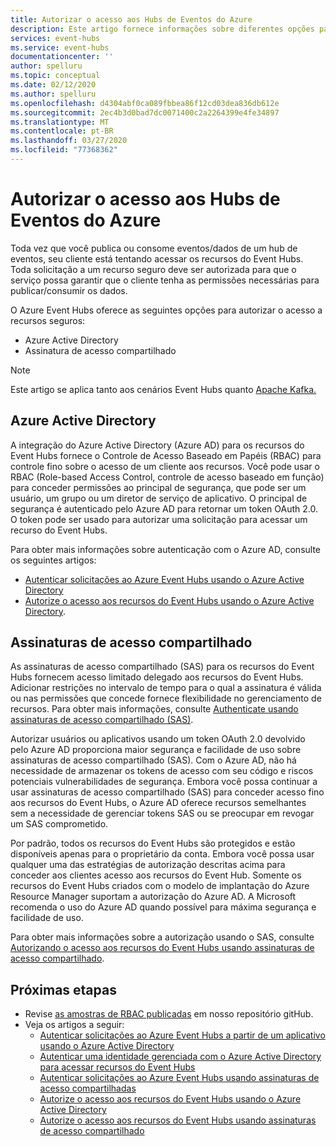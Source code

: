 ```yaml
---
title: Autorizar o acesso aos Hubs de Eventos do Azure
description: Este artigo fornece informações sobre diferentes opções para autorizar o acesso aos recursos do Azure Event Hubs.
services: event-hubs
ms.service: event-hubs
documentationcenter: ''
author: spelluru
ms.topic: conceptual
ms.date: 02/12/2020
ms.author: spelluru
ms.openlocfilehash: d4304abf0ca089fbbea86f12cd03dea836db612e
ms.sourcegitcommit: 2ec4b3d0bad7dc0071400c2a2264399e4fe34897
ms.translationtype: MT
ms.contentlocale: pt-BR
ms.lasthandoff: 03/27/2020
ms.locfileid: "77368362"
---
```

# <a name="authorize-access-to-azure-event-hubs"></a>Autorizar o acesso aos Hubs de Eventos do Azure
Toda vez que você publica ou consome eventos/dados de um hub de eventos, seu cliente está tentando acessar os recursos do Event Hubs. Toda solicitação a um recurso seguro deve ser autorizada para que o serviço possa garantir que o cliente tenha as permissões necessárias para publicar/consumir os dados. 

O Azure Event Hubs oferece as seguintes opções para autorizar o acesso a recursos seguros:

- Azure Active Directory
- Assinatura de acesso compartilhado

> [!NOTE]
> Este artigo se aplica tanto aos cenários Event Hubs quanto [Apache Kafka.](event-hubs-for-kafka-ecosystem-overview.md) 

## <a name="azure-active-directory"></a>Azure Active Directory
A integração do Azure Active Directory (Azure AD) para os recursos do Event Hubs fornece o Controle de Acesso Baseado em Papéis (RBAC) para controle fino sobre o acesso de um cliente aos recursos. Você pode usar o RBAC (Role-based Access Control, controle de acesso baseado em função) para conceder permissões ao principal de segurança, que pode ser um usuário, um grupo ou um diretor de serviço de aplicativo. O principal de segurança é autenticado pelo Azure AD para retornar um token OAuth 2.0. O token pode ser usado para autorizar uma solicitação para acessar um recurso do Event Hubs.

Para obter mais informações sobre autenticação com o Azure AD, consulte os seguintes artigos:

- [Autenticar solicitações ao Azure Event Hubs usando o Azure Active Directory](authenticate-application.md)
- [Autorize o acesso aos recursos do Event Hubs usando o Azure Active Directory](authorize-access-azure-active-directory.md).

## <a name="shared-access-signatures"></a>Assinaturas de acesso compartilhado 
As assinaturas de acesso compartilhado (SAS) para os recursos do Event Hubs fornecem acesso limitado delegado aos recursos do Event Hubs. Adicionar restrições no intervalo de tempo para o qual a assinatura é válida ou nas permissões que concede fornece flexibilidade no gerenciamento de recursos. Para obter mais informações, consulte [Authenticate usando assinaturas de acesso compartilhado (SAS)](authenticate-shared-access-signature.md). 

Autorizar usuários ou aplicativos usando um token OAuth 2.0 devolvido pelo Azure AD proporciona maior segurança e facilidade de uso sobre assinaturas de acesso compartilhado (SAS). Com o Azure AD, não há necessidade de armazenar os tokens de acesso com seu código e riscos potenciais vulnerabilidades de segurança. Embora você possa continuar a usar assinaturas de acesso compartilhado (SAS) para conceder acesso fino aos recursos do Event Hubs, o Azure AD oferece recursos semelhantes sem a necessidade de gerenciar tokens SAS ou se preocupar em revogar um SAS comprometido. 

Por padrão, todos os recursos do Event Hubs são protegidos e estão disponíveis apenas para o proprietário da conta. Embora você possa usar qualquer uma das estratégias de autorização descritas acima para conceder aos clientes acesso aos recursos do Event Hub. Somente os recursos do Event Hubs criados com o modelo de implantação do Azure Resource Manager suportam a autorização do Azure AD. A Microsoft recomenda o uso do Azure AD quando possível para máxima segurança e facilidade de uso.

Para obter mais informações sobre a autorização usando o SAS, consulte [Autorizando o acesso aos recursos do Event Hubs usando assinaturas de acesso compartilhado](authorize-access-shared-access-signature.md).

## <a name="next-steps"></a>Próximas etapas
- Revise [as amostras de RBAC publicadas](https://github.com/Azure/azure-event-hubs/tree/master/samples/DotNet/Microsoft.Azure.EventHubs/Rbac) em nosso repositório gitHub. 
- Veja os artigos a seguir:
    - [Autenticar solicitações ao Azure Event Hubs a partir de um aplicativo usando o Azure Active Directory](authenticate-application.md)
    - [Autenticar uma identidade gerenciada com o Azure Active Directory para acessar recursos do Event Hubs](authenticate-managed-identity.md)
    - [Autenticar solicitações ao Azure Event Hubs usando assinaturas de acesso compartilhadas](authenticate-shared-access-signature.md)
    - [Autorize o acesso aos recursos do Event Hubs usando o Azure Active Directory](authorize-access-azure-active-directory.md)
    - [Autorize o acesso aos recursos do Event Hubs usando assinaturas de acesso compartilhado](authorize-access-shared-access-signature.md)

